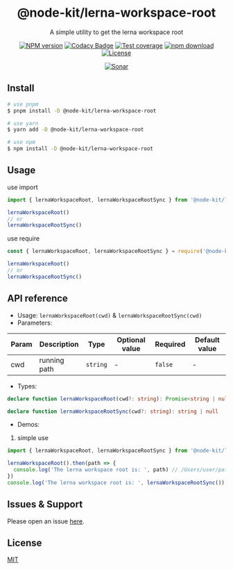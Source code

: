 <div style="text-align: center;" align="center">

# @node-kit/lerna-workspace-root

A simple utility to get the lerna workspace root

[![NPM version][npm-image]][npm-url]
[![Codacy Badge][codacy-image]][codacy-url]
[![Test coverage][codecov-image]][codecov-url]
[![npm download][download-image]][download-url]
[![License][license-image]][license-url]

[![Sonar][sonar-image]][sonar-url]

</div>

## Install

```bash
# use pnpm
$ pnpm install -D @node-kit/lerna-workspace-root

# use yarn
$ yarn add -D @node-kit/lerna-workspace-root

# use npm
$ npm install -D @node-kit/lerna-workspace-root
```

## Usage

use import

```js
import { lernaWorkspaceRoot, lernaWorkspaceRootSync } from '@node-kit/lerna-workspace-root'

lernaWorkspaceRoot()
// or
lernaWorkspaceRootSync()
```

use require

```js
const { lernaWorkspaceRoot, lernaWorkspaceRootSync } = require('@node-kit/lerna-workspace-root')

lernaWorkspaceRoot()
// or
lernaWorkspaceRootSync()
```

## API reference

- Usage: `lernaWorkspaceRoot(cwd)` & `lernaWorkspaceRootSync(cwd)`
- Parameters:

<div class="table-prop">

| Param | Description  | Type     | Optional value | Required | Default value |
| ----- | ------------ | -------- | -------------- | -------- | ------------- |
| cwd   | running path | `string` | -              | `false`  | -             |

</div>

- Types:

```ts
declare function lernaWorkspaceRoot(cwd?: string): Promise<string | null>

declare function lernaWorkspaceRootSync(cwd?: string): string | null
```

- Demos:

1. simple use

```ts
import { lernaWorkspaceRoot, lernaWorkspaceRootSync } from '@node-kit/lerna-workspace-root'

lernaWorkspaceRoot().then(path => {
  console.log('The lerna workspace root is: ', path) // /Users/user/path/of/package/root or null
})
console.log('The lerna workspace root is: ', lernaWorkspaceRootSync()) // /Users/user/path/of/package/root or null
```

## Issues & Support

Please open an issue [here](https://github.com/saqqdy/node-kit/issues).

## License

[MIT](LICENSE)

[npm-image]: https://img.shields.io/npm/v/@node-kit/lerna-workspace-root.svg?style=flat-square
[npm-url]: https://npmjs.org/package/@node-kit/lerna-workspace-root
[codacy-image]: https://app.codacy.com/project/badge/Grade/f70d4880e4ad4f40aa970eb9ee9d0696
[codacy-url]: https://www.codacy.com/gh/saqqdy/@node-kit/lerna-workspace-root/dashboard?utm_source=github.com&utm_medium=referral&utm_content=saqqdy/@node-kit/lerna-workspace-root&utm_campaign=Badge_Grade
[codecov-image]: https://img.shields.io/codecov/c/github/saqqdy/@node-kit/lerna-workspace-root.svg?style=flat-square
[codecov-url]: https://codecov.io/github/saqqdy/@node-kit/lerna-workspace-root?branch=master
[download-image]: https://img.shields.io/npm/dm/@node-kit/lerna-workspace-root.svg?style=flat-square
[download-url]: https://npmjs.org/package/@node-kit/lerna-workspace-root
[license-image]: https://img.shields.io/badge/License-MIT-blue.svg
[license-url]: LICENSE
[sonar-image]: https://sonarcloud.io/api/project_badges/quality_gate?project=saqqdy_node-kit
[sonar-url]: https://sonarcloud.io/dashboard?id=saqqdy_node-kit
